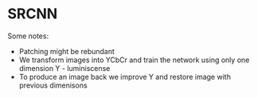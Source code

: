 # SRCNN

Some notes:
- Patching might be rebundant
- We transform images into YCbCr and train the network using only one dimension Y - luminiscense
- To produce an image back we improve Y and restore image with previous dimenisons